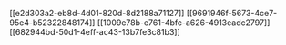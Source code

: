 [[e2d303a2-eb8d-4d01-820d-8d2188a71127]]
[[9691946f-5673-4ce7-95e4-b52322848174]]
[[1009e78b-e761-4bfc-a626-4913eadc2797]]
[[682944bd-50d1-4eff-ac43-13b7fe3c81b3]]
